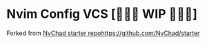 # Nvim Config VCS [👷‍♂️🚧 WIP 🚧👷‍♀️]
Forked from [NvChad starter repo](https://github.com/NvChad/starter)https://github.com/NvChad/starter
